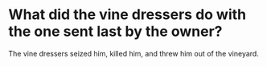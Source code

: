 # What did the vine dressers do with the one sent last by the owner?

The vine dressers seized him, killed him, and threw him out of the vineyard.
